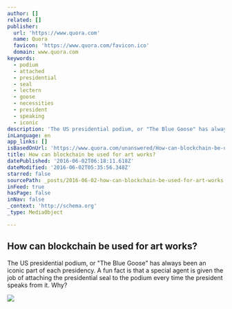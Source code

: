 ```yaml
---
author: []
related: []
publisher:
  url: 'https://www.quora.com'
  name: Quora
  favicon: 'https://www.quora.com/favicon.ico'
  domain: www.quora.com
keywords:
  - podium
  - attached
  - presidential
  - seal
  - lectern
  - goose
  - necessities
  - president
  - speaking
  - iconic
description: 'The US presidential podium, or "The Blue Goose" has always been an iconic part of each presidency. A fun fact is that a special agent is given the job of attaching the presidential seal to the podium every time the president speaks from it. Why?'
inLanguage: en
app_links: []
isBasedOnUrl: 'https://www.quora.com/unanswered/How-can-blockchain-be-used-for-art-works'
title: How can blockchain be used for art works?
datePublished: '2016-06-02T06:18:11.618Z'
dateModified: '2016-06-02T05:35:56.348Z'
starred: false
sourcePath: _posts/2016-06-02-how-can-blockchain-be-used-for-art-works.md
inFeed: true
hasPage: false
inNav: false
_context: 'http://schema.org'
_type: MediaObject

---
```

<article style=""><h1>How can blockchain be used for art works?</h1><p>The US presidential podium, or "The Blue Goose" has always been an iconic part of each presidency. A fun fact is that a special agent is given the job of attaching the presidential seal to the podium every time the president speaks from it. Why?</p><img src="https://qsf.is.quoracdn.net/-images.new_grid.fb_share_default.pnge6dde9cfa6e03c43.png" /></article>